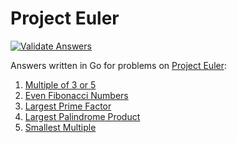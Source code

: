 # Project Euler

[![Validate Answers](https://github.com/martins-vds/project-euler/actions/workflows/ci.yml/badge.svg)](https://github.com/martins-vds/project-euler/actions/workflows/ci.yml)

Answers written in Go for problems on [Project Euler](https://projecteuler.net):

1. [Multiple of 3 or 5](https://github.com/martins-vds/project-euler/blob/master/001-multiples-of-3-or-5/README.md)
2. [Even Fibonacci Numbers](https://github.com/martins-vds/project-euler/blob/master/002-even-fibonacci-numbers/README.md)
3. [Largest Prime Factor](https://github.com/martins-vds/project-euler/blob/master/003-largest-prime-factor/README.md)
4. [Largest Palindrome Product](https://github.com/martins-vds/project-euler/blob/master/004-largest-palindrome-product/README.md)
5. [Smallest Multiple](https://github.com/martins-vds/project-euler/blob/master/005-smallest-multiple/README.md)
